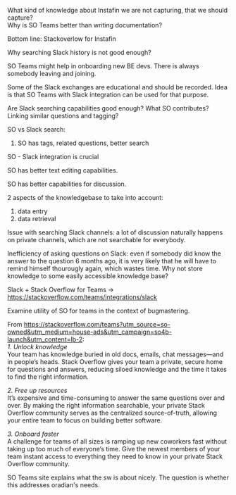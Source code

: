 What kind of knowledge about Instafin we are not capturing, that we should capture?  
Why is SO Teams better than writing documentation?

Bottom line: Stackoverlow for Instafin

Why searching Slack history is not good enough?

SO Teams might help in onboarding new BE devs. There is always somebody leaving and joining.

Some of the Slack exchanges are educational and should be recorded. Idea is that SO Teams with Slack integration can be used for that purpose.

Are Slack searching capabilities good enough? What SO contributes? Linking similar questions and tagging?

SO vs Slack search:
1. SO has tags, related questions, better search

SO - Slack integration is crucial

SO has better text editing capabilities.

SO has better capabilities for discussion.

2 aspects of the knowledgebase to take into account:
1. data entry
2. data retrieval

Issue with searching Slack channels: a lot of discussion naturally happens on private channels, which are not searchable for everybody.

Inefficiency of asking questions on Slack: even if somebody did know the answer to the question 6 months ago, it is very likely that he will have to remind himself thourougly again, which wastes time. Why not store knowledge to some easily accessible knowledge base?

Slack + Stack Overflow for Teams -> https://stackoverflow.com/teams/integrations/slack

Examine utility of SO for teams in the context of bugmastering.

From https://stackoverflow.com/teams?utm_source=so-owned&utm_medium=house-ads&utm_campaign=so4b-launch&utm_content=lb-2:  
*1. Unlock knowledge*  
Your team has knowledge buried in old docs, emails, chat messages—and in people’s heads. Stack Overflow gives your team a private, secure home for questions and answers, reducing siloed knowledge and the time it takes to find the right information.

*2. Free up resources*  
It’s expensive and time-consuming to answer the same questions over and over. By making the right information searchable, your private Stack Overflow community serves as the centralized source-of-truth, allowing your entire team to focus on building better software.

*3. Onboard faster*  
A challenge for teams of all sizes is ramping up new coworkers fast without taking up too much of everyone’s time. Give the newest members of your team instant access to everything they need to know in your private Stack Overflow community.

SO Teams site explains what the sw is about nicely. The question is whether this addresses oradian's needs.
